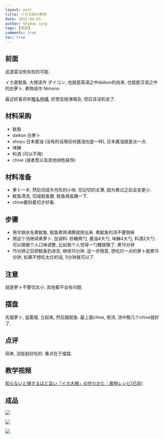 ```yaml
---
layout: post
title: イカ大根の煮物
date: 2021-04-03
author: Shadow song
tags: [庖厨]
comments: true
toc: true
---
```

## 前面

这道菜没有失败的可能. 

イカ是鱿鱼. 大根读作 ダイコン, 也就是英语之中daikon的由来, 也就是汉语之中的白萝卜.  煮物读作 Nimono

最近好喜欢听[椎名林檎](https://www.youtube.com/watch?v=-tgNbt59GUU&ab_channel=%E6%A4%8E%E5%90%8D%E6%9E%97%E6%AA%8E), 好想去她演唱会, 但应该没机会了. 

## 材料采购

- 鱿鱼
- daikon 白萝卜
- shoyu 日本酱油 (没有的话用任何酱油也是一样), 日本酱油就是淡一点. 
- 味醂
- 料酒 (可以不用)
- chive (或者葱以及其他绿色装饰)

## 材料准备

- 萝卜一半, 然后切成半月形的小块. 切记切的太薄, 因为煮过之后会变更小. 
- 鱿鱼清洗, 切成鱿鱼圈.  鱿鱼用盐腌一下. 
- chive要斜着切才好看. 

## 步骤

- 用半锅水先煮鱿鱼, 鱿鱼煮熟沸腾就捞出来. 煮鱿鱼的汤不要倒掉
- 用这个汤继续煮萝卜. 加调料:  砂糖两勺, 酱油4大勺, 味醂4大勺, 料酒2大勺. 可以根据个人口味调整, 比如我个人觉得一勺糖就够了.  煮15分钟
- 15分钟之后把鱿鱼扔进去, 继续15分钟. 这一步随意, 想吃烂一点的萝卜就煮15分钟, 如果不想吃太烂的话, 5分钟就可以了. 

## 注意

就是萝卜不要切太小. 其他都不会有问题. 

## 摆盘

先摆萝卜, 竖着摆, 立起来, 然后摆鱿鱼. 最上面chive, 倒汤, 汤中飘几个chive就好了. 

## 点评

简单, 泡饭挺好吃的. 重点在于摆盘. 


## 教学视频

[知らないと損するほど旨い「イカ大根」の作りかた｜煮物レシピ(已存)](https://www.youtube.com/watch?v=7bNNWZju338&list=PLcSfiEC-bGU_ClTOOwpXKYSzSIGOUzJbP&index=52&ab_channel=%E3%81%AA%E3%81%B9%E3%81%AE%E3%81%A0%E3%81%84%E3%81%A9%E3%81%93%E3%82%8D%E3%80%82)

## 成品

![](https://lh3.googleusercontent.com/pw/ACtC-3fr7Npu7w99k6-OEKrqOgD-BF5zqc0O5hypjE0ZuD8zgw8rTa-GdVlGv14eKcfSGp5u13X1r1r50m5UJvAdJnZbYBJS9QsqjQf6UvaK6jYvPtDbZsm_oiAmLxBcWZUQOeSVWnoOf2qB8OvU_lvyxhsxVQ=w1215-h912-no?authuser=0)

![](https://lh3.googleusercontent.com/pw/ACtC-3cnOGca263UqCazMUdSwWzJk2p9eYhoCCZ_yqkjTy1G6xsql0DdmRdoHHPbxwRMm4RQ-v0XVuPg3lFMKXLoZ2kFwe8wrLdNirZtumK_Yj5wv9o66z5nmAqHLo_3Z94QUuMl1rjb1LPEysO3IEce6gw_EQ=w1215-h912-no?authuser=0)

![](https://lh3.googleusercontent.com/pw/ACtC-3fo2_uQnf-_0a25Y-9kZ5NiMn5ai06smNJSroOzCKsHd-LrdRvRxCnLHrGgCKW-6mtiNdTnbzfG6r8OQb2gOYFWS1E4wu17OI4D11p_PQJPkrzciCnrw25cbyDmHJ3_9eJfdOQhCP7WYl3T8TtSwcdzcw=w1215-h912-no?authuser=0)



